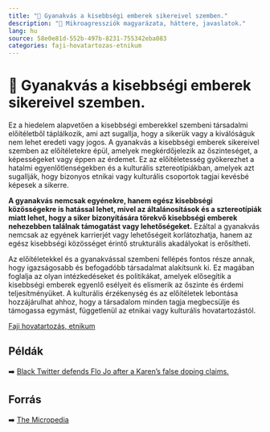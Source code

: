 ```yaml
---
title: "🚫 Gyanakvás a kisebbségi emberek sikereivel szemben."
description: "🚫 Mikroagressziók magyarázata, háttere, javaslatok."
lang: hu
source: 58e0e81d-552b-497b-8231-755342eba083
categories: faji-hovatartozas-etnikum
---
```


<div class="wiki-content agression-title">

# 🚫 Gyanakvás a kisebbségi emberek sikereivel szemben.

Ez a hiedelem alapvetően a kisebbségi emberekkel szembeni társadalmi előítéletből táplálkozik, ami azt sugallja, hogy a sikerük vagy a kiválóságuk nem lehet eredeti vagy jogos. A gyanakvás a kisebbségi emberek sikereivel szemben az előítéletekre épül, amelyek megkérdőjelezik az őszinteséget, a képességeket vagy éppen az érdemet. Ez az előítéletesség gyökerezhet a hatalmi egyenlőtlenségekben és a kulturális sztereotípiákban, amelyek azt sugallják, hogy bizonyos etnikai vagy kulturális csoportok tagjai kevésbé képesek a sikerre.

**A gyanakvás nemcsak egyénekre, hanem egész kisebbségi közösségekre is hatással lehet, mivel az általánosítások és a sztereotípiák miatt lehet, hogy a siker bizonyítására törekvő kisebbségi emberek nehezebben találnak támogatást vagy lehetőségeket.** Ezáltal a gyanakvás nemcsak az egyének karrierjét vagy lehetőségeit korlátozhatja, hanem az egész kisebbségi közösséget érintő strukturális akadályokat is erősítheti.

Az előítéletekkel és a gyanakvással szembeni fellépés fontos része annak, hogy igazságosabb és befogadóbb társadalmat alakítsunk ki. Ez magában foglalja az olyan intézkedéseket és politikákat, amelyek elősegítik a kisebbségi emberek egyenlő esélyeit és elismerik az őszinte és érdemi teljesítményüket. A kulturális érzékenység és az előítéletek lebontása hozzájárulhat ahhoz, hogy a társadalom minden tagja megbecsülje és támogassa egymást, függetlenül az etnikai vagy kulturális hovatartozástól.

<div class="categories">

[Faji hovatartozás, etnikum](/#/entry?id=faji-hovatartozas-etnikum)

</div>

## Példák

➡️ [Black Twitter defends Flo Jo after a Karen’s false doping claims.](https://newsone.com/playlist/black-twitter-defends-flo-jo-from-a-karens-false-claims/item/4)

## Forrás

➡️ [The Micropedia](https://www.themicropedia.org/)


</div>